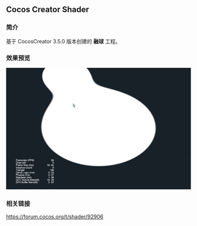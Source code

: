 ## Cocos Creator Shader

### 简介
基于 CocosCreator 3.5.0 版本创建的 **融球** 工程。

### 效果预览
![image](../../../gif/202202/2022022413.gif)

### 相关链接
https://forum.cocos.org/t/shader/92906